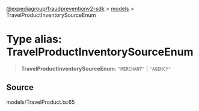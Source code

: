 [@expediagroup/fraudpreventionv2-sdk](../../index.md) > [models](../index.md) > TravelProductInventorySourceEnum

# Type alias: TravelProductInventorySourceEnum

> **TravelProductInventorySourceEnum**: `"MERCHANT"` \| `"AGENCY"`

## Source

models/TravelProduct.ts:65
